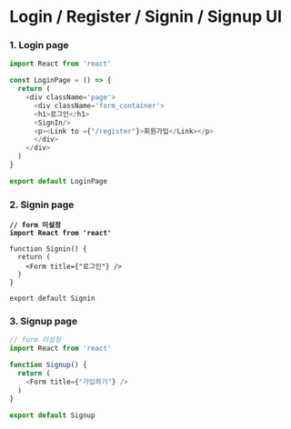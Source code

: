 # Login / Register / Signin / Signup UI

### 1. Login page

```javascript
import React from 'react'

const LoginPage = () => {
  return (
    <div className='page'>
      <div className='form_container'> 
      <h1>로그인</h1>
      <SignIn/>
      <p><Link to ={"/register"}>회원가입</Link></p>
      </div>
    </div>
  )
}

export default LoginPage
```

### 2. Signin page

<pre class="language-javascript"><code class="lang-javascript"><strong>// form 미설정
</strong><strong>import React from 'react'
</strong>
function Signin() {
  return (
    &#x3C;Form title={"로그인"} />
  )
}

export default Signin
</code></pre>

### 3. Signup page

```javascript
// form 미설정
import React from 'react'

function Signup() {
  return (
    <Form title={"가입하기"} />
  )
}

export default Signup

```
